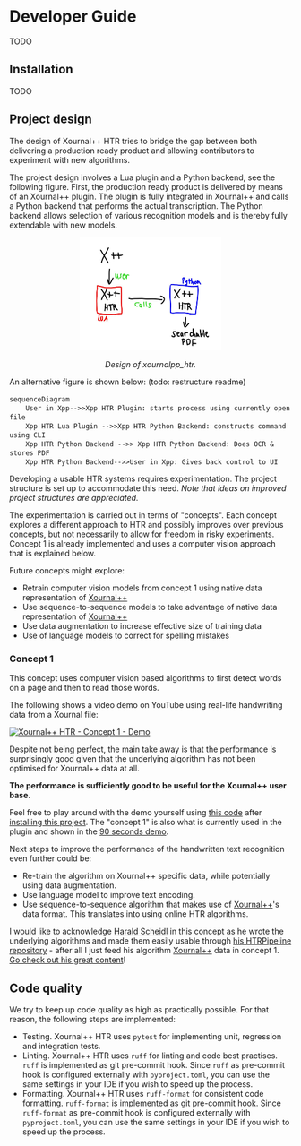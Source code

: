 # Developer Guide

TODO

## Installation

TODO

## Project design

The design of Xournal++ HTR tries to bridge the gap between both delivering a production ready product and allowing contributors to experiment with new algorithms.

The project design involves a Lua plugin and a Python backend, see the following figure. First, the production ready product is delivered by means of an Xournal++ plugin. The plugin is fully integrated in Xournal++ and calls a Python backend that performs the actual transcription. The Python backend allows selection of various recognition models and is thereby fully extendable with new models.

<div align="center">
    <img src="docs/images/system_design.jpg" width="50%">
    <p><i>Design of xournalpp_htr.</i></p>
</div>

An alternative figure is shown below: (todo: restructure readme)

```mermaid
sequenceDiagram
    User in Xpp-->>Xpp HTR Plugin: starts process using currently open file
    Xpp HTR Lua Plugin -->>Xpp HTR Python Backend: constructs command using CLI
    Xpp HTR Python Backend -->> Xpp HTR Python Backend: Does OCR & stores PDF
    Xpp HTR Python Backend-->>User in Xpp: Gives back control to UI
```

Developing a usable HTR systems requires experimentation. The project structure is set up to accommodate this need. *Note that ideas on improved project structures are appreciated.*

The experimentation is carried out in terms of "concepts". Each concept explores a different approach to HTR and possibly improves over previous concepts, but not necessarily to allow for freedom in risky experiments. Concept 1 is already implemented and uses a computer vision approach that is explained below.

Future concepts might explore:
- Retrain computer vision models from concept 1 using native data representation of [Xournal++](https://github.com/xournalpp/xournalpp)
- Use sequence-to-sequence models to take advantage of native data representation of [Xournal++](https://github.com/xournalpp/xournalpp)
- Use data augmentation to increase effective size of training data
- Use of language models to correct for spelling mistakes

### Concept 1

This concept uses computer vision based algorithms to first detect words on a page and then to read those words.

The following shows a video demo on YouTube using real-life handwriting data from a Xournal file:

[![Xournal++ HTR - Concept 1 - Demo](https://img.youtube.com/vi/FGD_O8brGNY/0.jpg)](https://www.youtube.com/watch?v=FGD_O8brGNY)

Despite not being perfect, the main take away is that the performance is surprisingly good given that the underlying algorithm has not been optimised for Xournal++ data at all.

**The performance is sufficiently good to be useful for the Xournal++ user base.**

Feel free to play around with the demo yourself using [this code](https://github.com/PellelNitram/xournalpp_htr/blob/master/scripts/demo_concept_1.sh) after [installing this project](installation.md). The "concept 1" is also what is currently used in the plugin and shown in the [90 seconds demo](https://www.youtube.com/watch?v=boXm7lPFSRQ).

Next steps to improve the performance of the handwritten text recognition even further could be:
- Re-train the algorithm on Xournal++ specific data, while potentially using data augmentation.
- Use language model to improve text encoding.
- Use sequence-to-sequence algorithm that makes use of [Xournal++](https://github.com/xournalpp/xournalpp)'s data format. This translates into using online HTR algorithms.

I would like to acknowledge [Harald Scheidl](https://github.com/githubharald) in this concept as he wrote the underlying algorithms and made them easily usable through [his HTRPipeline repository](https://github.com/githubharald/HTRPipeline) - after all I just feed his algorithm [Xournal++](https://github.com/xournalpp/xournalpp) data in concept 1. [Go check out his great content](https://githubharald.github.io/)!

## Code quality

We try to keep up code quality as high as practically possible. For that reason, the following steps are implemented:

- Testing. Xournal++ HTR uses `pytest` for implementing unit, regression and integration tests.
- Linting. Xournal++ HTR uses `ruff` for linting and code best practises. `ruff` is implemented as git pre-commit hook. Since `ruff` as pre-commit hook is configured externally with `pyproject.toml`, you can use the same settings in your IDE if you wish to speed up the process.
- Formatting. Xournal++ HTR uses `ruff-format` for consistent code formatting. `ruff-format` is implemented as git pre-commit hook. Since `ruff-format` as pre-commit hook is configured externally with `pyproject.toml`, you can use the same settings in your IDE if you wish to speed up the process.